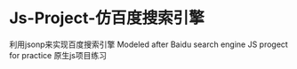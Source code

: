 # Js-Project-仿百度搜索引擎
利用jsonp来实现百度搜索引擎
Modeled after Baidu search engine
JS progect for practice 原生js项目练习
